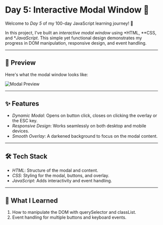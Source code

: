 # Day 5: Interactive Modal Window 🌟

Welcome to *Day 5* of my 100-day JavaScript learning journey! 🚀

In this project, I've built an *interactive modal window* using *HTML, **CSS, and **JavaScript*. This simple yet functional design demonstrates my progress in DOM manipulation, responsive design, and event handling.

---

## 📸 Preview
Here's what the modal window looks like:

![Modal Preview](<img width="702" alt="image" src="https://github.com/user-attachments/assets/249b1e61-f929-49e0-9f7a-2f7be97c3067">
)

---

## ✨ Features
- *Dynamic Modal*: Opens on button click, closes on clicking the overlay or the ESC key.
- *Responsive Design*: Works seamlessly on both desktop and mobile devices.
- *Smooth Overlay*: A darkened background to focus on the modal content.

---

## 🛠 Tech Stack
- *HTML*: Structure of the modal and content.
- *CSS*: Styling for the modal, buttons, and overlay.
- *JavaScript*: Adds interactivity and event handling.

---

## 🧠 What I Learned
1. How to manipulate the DOM with querySelector and classList.
2. Event handling for multiple buttons and keyboard events.
